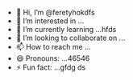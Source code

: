 - 👋 Hi, I’m @feretyhokdfs
- 👀 I’m interested in ...
- 🌱 I’m currently learning ...hfds
- 💞️ I’m looking to collaborate on ...
- 📫 How to reach me ...
- 😄 Pronouns: ...46546
- ⚡ Fun fact: ...gfdg
ds
<!---
feretyhok/feretyhok is a ✨ special ✨ repositorвіаy because its `README.md` (th65365is file) appearwws on your GitHub profile.
You can click the Preview link to take a look at your changes.sdfsf
--->
